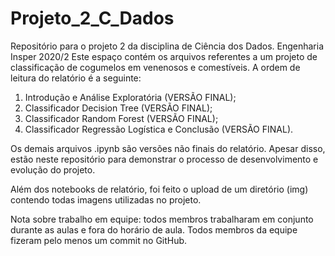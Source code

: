 # Projeto_2_C_Dados
Repositório para o projeto 2 da disciplina de Ciência dos Dados. Engenharia Insper 2020/2
Este espaço contém os arquivos referentes a um projeto de classificação de cogumelos em venenosos e comestíveis. 
A ordem de leitura do relatório é a seguinte:
1. Introdução e Análise Exploratória (VERSÃO FINAL);
2. Classificador Decision Tree (VERSÃO FINAL);
3. Classificador Random Forest (VERSÃO FINAL);
4. Classificador Regressão Logística e Conclusão (VERSÃO FINAL).

Os demais arquivos .ipynb são versões não finais do relatório. Apesar disso, estão neste repositório para demonstrar o processo de desenvolvimento e evolução do projeto.

Além dos notebooks de relatório, foi feito o upload de um diretório (img) contendo todas imagens utilizadas no projeto. 

Nota sobre trabalho em equipe: todos membros trabalharam em conjunto durante as aulas e fora do horário de aula. 
Todos membros da equipe fizeram pelo menos um commit no GitHub.
